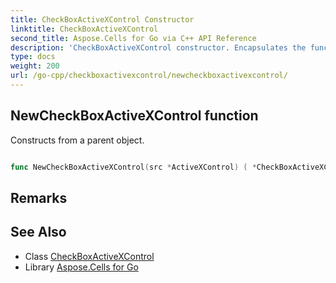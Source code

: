 ```yaml
---
title: CheckBoxActiveXControl Constructor 
linktitle: CheckBoxActiveXControl
second_title: Aspose.Cells for Go via C++ API Reference
description: 'CheckBoxActiveXControl constructor. Encapsulates the function that represents newcheckboxactivexcontrol in Go.'
type: docs
weight: 200
url: /go-cpp/checkboxactivexcontrol/newcheckboxactivexcontrol/
---
```


## NewCheckBoxActiveXControl function

Constructs from a parent object.

```go

func NewCheckBoxActiveXControl(src *ActiveXControl) ( *CheckBoxActiveXControl, error)

```

## Remarks


## See Also

* Class [CheckBoxActiveXControl](../)
* Library [Aspose.Cells for Go](../../)
